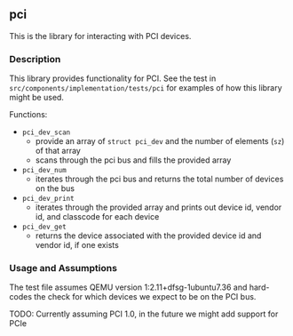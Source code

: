 ## pci

This is the library for interacting with PCI devices.

### Description

This library provides functionality for PCI. See the test in `src/components/implementation/tests/pci` for examples of how this library might be used. 

Functions:
- `pci_dev_scan`
    - provide an array of `struct pci_dev` and the number of elements (`sz`) of that array
    - scans through the pci bus and fills the provided array
- `pci_dev_num`
    - iterates through the pci bus and returns the total number of devices on the bus
- `pci_dev_print`
    - iterates through the provided array and prints out device id, vendor id, and classcode for each device
- `pci_dev_get`
    - returns the device associated with the provided device id and vendor id, if one exists


### Usage and Assumptions

The test file assumes QEMU version 1:2.11+dfsg-1ubuntu7.36 and hard-codes the check for which devices we expect to be on the PCI bus.

TODO: Currently assuming PCI 1.0, in the future we might add support for PCIe
